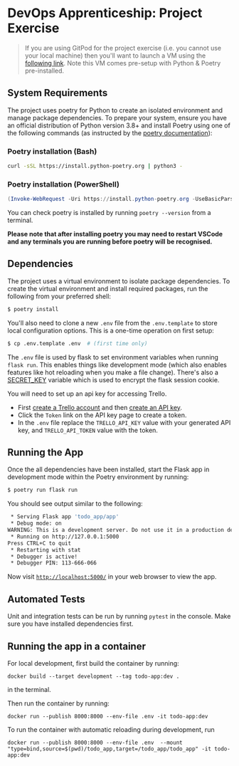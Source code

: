# DevOps Apprenticeship: Project Exercise

> If you are using GitPod for the project exercise (i.e. you cannot use your local machine) then you'll want to launch a VM using the [following link](https://gitpod.io/#https://github.com/CorndelWithSoftwire/DevOps-Course-Starter). Note this VM comes pre-setup with Python & Poetry pre-installed.

## System Requirements

The project uses poetry for Python to create an isolated environment and manage package dependencies. To prepare your system, ensure you have an official distribution of Python version 3.8+ and install Poetry using one of the following commands (as instructed by the [poetry documentation](https://python-poetry.org/docs/#system-requirements)):

### Poetry installation (Bash)

```bash
curl -sSL https://install.python-poetry.org | python3 -
```

### Poetry installation (PowerShell)

```powershell
(Invoke-WebRequest -Uri https://install.python-poetry.org -UseBasicParsing).Content | py -
```

You can check poetry is installed by running `poetry --version` from a terminal.

**Please note that after installing poetry you may need to restart VSCode and any terminals you are running before poetry will be recognised.**

## Dependencies

The project uses a virtual environment to isolate package dependencies. To create the virtual environment and install required packages, run the following from your preferred shell:

```bash
$ poetry install
```

You'll also need to clone a new `.env` file from the `.env.template` to store local configuration options. This is a one-time operation on first setup:

```bash
$ cp .env.template .env  # (first time only)
```

The `.env` file is used by flask to set environment variables when running `flask run`. This enables things like development mode (which also enables features like hot reloading when you make a file change). There's also a [SECRET_KEY](https://flask.palletsprojects.com/en/2.3.x/config/#SECRET_KEY) variable which is used to encrypt the flask session cookie.

You will need to set up an api key for accessing Trello.
- First [create a Trello account](https://trello.com/signup) and then [create an API key](https://developer.atlassian.com/cloud/trello/guides/rest-api/api-introduction/#managing-your-api-key).
- Click the `Token` link on the API key page to create a token.
- In the `.env` file replace the `TRELLO_API_KEY` value with your generated API key, and `TRELLO_API_TOKEN` value with the token.

## Running the App

Once the all dependencies have been installed, start the Flask app in development mode within the Poetry environment by running:
```bash
$ poetry run flask run
```

You should see output similar to the following:
```bash
 * Serving Flask app 'todo_app/app'
 * Debug mode: on
WARNING: This is a development server. Do not use it in a production deployment. Use a production WSGI server instead.
 * Running on http://127.0.0.1:5000
Press CTRL+C to quit
 * Restarting with stat
 * Debugger is active!
 * Debugger PIN: 113-666-066
```
Now visit [`http://localhost:5000/`](http://localhost:5000/) in your web browser to view the app.


## Automated Tests

Unit and integration tests can be run by running `pytest` in the console. Make sure you have installed dependencies first.


## Running the app in a container

For local development, first build the container by running:

```
docker build --target development --tag todo-app:dev .
```
in the terminal.

Then run the container by running:
```
docker run --publish 8000:8000 --env-file .env -it todo-app:dev
```

To run the container with automatic reloading during development, run
```
docker run --publish 8000:8000 --env-file .env  --mount "type=bind,source=$(pwd)/todo_app,target=/todo_app/todo_app" -it todo-app:dev
```